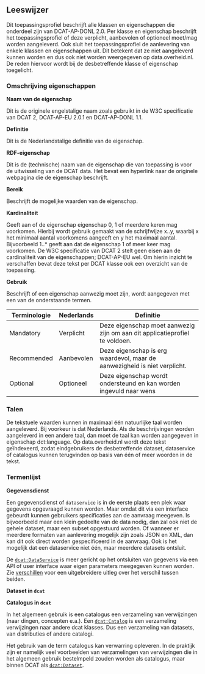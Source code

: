 ## Leeswijzer

Dit toepassingsprofiel beschrijft alle klassen en eigenschappen die onderdeel zijn van DCAT-AP-DONL 2.0. Per klasse en 
eigenschap beschrijft het toepassingsprofiel of deze verplicht, aanbevolen of optioneel moet/mag worden aangeleverd. Ook 
sluit het toepassingsprofiel de aanlevering van enkele klassen en eigenschappen uit. Dit betekent dat ze niet 
aangeleverd kunnen worden en dus ook niet worden weergegeven op data.overheid.nl. De reden hiervoor wordt bij de 
desbetreffende klasse of eigenschap toegelicht.

### Omschrijving eigenschappen

<b>Naam van de eigenschap</b>

Dit is de originele engelstalige naam zoals gebruikt in de W3C specificatie van DCAT 2, DCAT-AP-EU 2.0.1 en DCAT-AP-DONL 1.1.

<b>Definitie</b>

Dit is de Nederlandstalige definitie van de eigenschap.

<b>RDF-eigenschap</b>

Dit is de (technische) naam van de eigenschap die van toepassing is voor de uitwisseling van de DCAT data. Het bevat een hyperlink naar de originele webpagina die de eigenschap beschrijft.

<b>Bereik</b>

Beschrijft de mogelijke waarden van de eigenschap.

<b>Kardinaliteit</b>

Geeft aan of de eigenschap eigenschap 0, 1 of meerdere keren mag voorkomen. Hierbij wordt gebruik gemaakt van de schrijfwijze x..y, waarbij x het minimaal aantal voorkomens aangeeft en y het maximaal aantal. Bijvoorbeeld 1..* geeft aan dat de eigenschap 1 of meer keer mag voorkomen.
De W3C specificatie van DCAT 2 stelt geen eisen aan de cardinaliteit van de eigenschappen; DCAT-AP-EU wel. Om hierin inzicht te verschaffen bevat deze tekst per DCAT klasse ook een overzicht van de toepassing.

<b>Gebruik</b>

Beschrijft of een eigenschap aanwezig moet zijn, wordt aangegeven met een van de onderstaande termen.

| Terminologie | Nederlands | Definitie                                                                   |
| ------------ | ---------- | --------------------------------------------------------------------------- |
| Mandatory    | Verplicht  | Deze eigenschap moet aanwezig zijn om aan dit applicatieprofiel te voldoen. |
| Recommended  | Aanbevolen | Deze eigenschap is erg waardevol, maar de aanwezigheid is niet verplicht.   |
| Optional     | Optioneel  | Deze eigenschap wordt ondersteund en kan worden ingevuld naar wens          |

### Talen

<p>De tekstuele waarden kunnen in maximaal één natuurlijke taal worden aangeleverd. Bij voorkeur is dat Nederlands. Als de beschrijvingen worden aangeleverd in een andere taal, dan moet de taal kan worden aangegeven in eigenschap dct:language. Op data.overheid.nl wordt deze tekst geïndexeerd, zodat eindgebruikers de desbetreffende dataset, dataservice of catalogus kunnen terugvinden op basis van één of meer woorden in de tekst.</p>

### Termenlijst
  
<b> Gegevensdienst</b>

Een gegevensdienst of `dataservice` is in de eerste plaats een plek waar gegevens opgevraagd kunnen worden. Maar omdat dit via een interface gebeurdt kunnen gebruikers specificaties aan de aanvraag meegeven. Is bijvoorbeeld maar een klein gedeelte van de data nodig, dan zal ook niet de gehele dataset, maar een subset opgestuurd worden. Of wanneer er meerdere formaten van aanlevering mogelijk zijn zoals JSON en XML, dan kan dit ook direct worden gespecificeerd in de aanvraag. Ook is het mogelijk dat een dataservice niet één, maar meerdere datasets ontsluit.

De [`dcat:DataService`](#dcat-DataService) is meer gericht op het ontsluiten van gegevens via een API of user interface waar eigen parameters meegegeven kunnen worden. Zie [verschillen](#verschillen) voor een uitgebreidere uitleg over het verschil tussen beiden.

<b> Dataset in `dcat`</b>


<b> Catalogus in `dcat` </b>

In het algemeen gebruik is een catalogus een verzameling van verwijzingen (naar dingen, concepten e.a.). Een [`dcat:Catalog`](#dcat-Catalog) is een verzameling verwijzingen naar andere dcat klasses. Dus een verzameling van datasets, van distributies of andere catalogi. 

Het gebruik van de term catalogus kan verwarring opleveren. In de praktijk zijn er namelijk veel voorbeelden van verzamelingen van verwijzingen die in het algemeen gebruik bestelmpeld zouden worden als catalogus, maar binnen DCAT als [`dcat:Dataset`](#dcat-Dataset). 